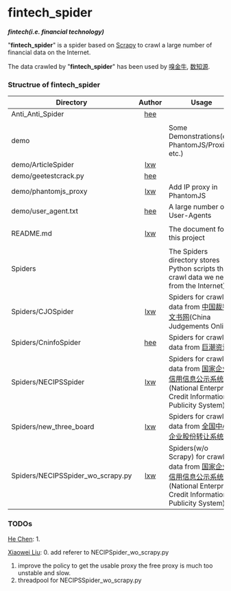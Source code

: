 # fintech_spider
**_fintech(i.e. financial technology)_**

"**fintech_spider**" is a spider based on [Scrapy](https://scrapy.org/) to crawl a large number of financial data on the Internet.

The data crawled by "**fintech_spider**" has been used by [嗅金牛](http://xiujinniu.com/xiujinniu/index.php), [数知源](http://datazhiyuan.com/datazhiyuan/index.php).


### Structrue of fintech_spider

| Directory | Author | Usage |
|------|:------:|------|
| Anti_Anti_Spider | [hee](https://github.com/hee0624) |  |
| | |
| demo |  | Some Demonstrations(e.g. PhantomJS/Proxies, etc.) |
| demo/ArticleSpider | [lxw](https://github.com/hee0624) |  |
| demo/geetestcrack.py | [hee](https://github.com/hee0624) |  |
| demo/phantomjs_proxy | [lxw](https://github.com/lxw0109) | Add IP proxy in PhantomJS |
| demo/user_agent.txt | [hee](https://github.com/hee0624) | A large number of User-Agents |
| | |
| README.md | [lxw](https://github.com/lxw0109) | The document for this project |
| | |
| Spiders |  | The Spiders directory stores Python scripts that crawl data we need from the Internet) |
| Spiders/CJOSpider | [lxw](https://github.com/lxw0109) | Spiders for crawling data from [中国裁判文书网](http://wenshu.court.gov.cn/)(China Judgements Online) |
| Spiders/CninfoSpider | [hee](https://github.com/hee0624) | Spiders for crawling data from [巨潮资讯](http://www.cninfo.com.cn/cninfo-new/information/companylist) |
| Spiders/NECIPSSpider | [lxw](https://github.com/lxw0109) | Spiders for crawling data from [国家企业信用信息公示系统](http://www.gsxt.gov.cn/corp-query-homepage.html)(National Enterprise Credit Information Publicity System) |
| Spiders/new_three_board | [lxw](https://github.com/lxw0109) | Spiders for crawling data from [全国中小企业股份转让系统](http://www.neeq.com.cn/nq/listedcompany.html) |
| Spiders/NECIPSSpider_wo_scrapy.py | [lxw](https://github.com/lxw0109) | Spiders(w/o Scrapy) for crawling data from [国家企业信用信息公示系统](http://www.gsxt.gov.cn/corp-query-homepage.html)(National Enterprise Credit Information Publicity System) |



### TODOs
[He Chen](https://github.com/hee0624):
1.

[Xiaowei Liu](https://github.com/lxw0109):
0. add referer to NECIPSpider_wo_scrapy.py
1. improve the policy to get the usable proxy
the free proxy is much too unstable and slow.
2. threadpool for NECIPSSpider_wo_scrapy.py
